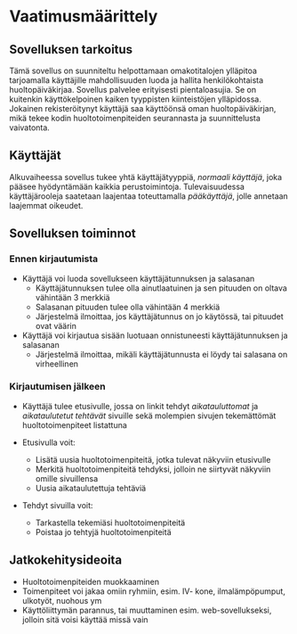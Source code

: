 # Vaatimusmäärittely 

## Sovelluksen tarkoitus 

Tämä sovellus on suunniteltu helpottamaan omakotitalojen ylläpitoa tarjoamalla käyttäjille mahdollisuuden luoda ja hallita henkilökohtaista huoltopäiväkirjaa. Sovellus palvelee erityisesti pientaloasujia. Se on kuitenkin käyttökelpoinen kaiken tyyppisten kiinteistöjen ylläpidossa. Jokainen rekisteröitynyt käyttäjä saa käyttöönsä oman huoltopäiväkirjan, mikä tekee kodin huoltotoimenpiteiden seurannasta ja suunnittelusta vaivatonta.  

## Käyttäjät 

Alkuvaiheessa sovellus tukee yhtä käyttäjätyyppiä, _normaali käyttäjä_, joka pääsee hyödyntämään kaikkia perustoimintoja. Tulevaisuudessa käyttäjärooleja saatetaan laajentaa toteuttamalla _pääkäyttäjä_, jolle annetaan laajemmat oikeudet. 

## Sovelluksen toiminnot 

### Ennen kirjautumista 

- Käyttäjä voi luoda sovellukseen käyttäjätunnuksen ja salasanan 
	- Käyttäjätunnuksen tulee olla ainutlaatuinen ja sen pituuden on oltava vähintään 3 merkkiä 
 	- Salasanan pituuden tulee olla vähintään 4 merkkiä 
	- Järjestelmä ilmoittaa, jos käyttäjätunnus on jo käytössä, tai pituudet ovat väärin 
- Käyttäjä voi kirjautua sisään luotuaan onnistuneesti käyttäjätunnuksen ja salasanan 
	- Järjestelmä ilmoittaa, mikäli käyttäjätunnusta ei löydy tai salasana on virheellinen 

### Kirjautumisen jälkeen 

- Käyttäjä tulee etusivulle, jossa on linkit tehdyt _aikatauluttomat_ ja _aikataulutetut tehtävät_ sivuille sekä molempien sivujen tekemättömät huoltotoimenpiteet listattuna

- Etusivulla voit:
  	- Lisätä uusia huoltotoimenpiteitä, jotka tulevat näkyviin etusivulle
  	- Merkitä huoltotoimenpiteitä tehdyksi, jolloin ne siirtyvät näkyviin omille sivuillensa
  	- Uusia aikataulutettuja tehtäviä
- Tehdyt sivuilla voit: 
	- Tarkastella tekemiäsi huoltotoimenpiteitä
 	- Poistaa jo tehtyjä huoltotoimenpiteitä
	
## Jatkokehitysideoita 

- Huoltotoimenpiteiden muokkaaminen
- Toimenpiteet voi jakaa omiin ryhmiin, esim. IV- kone, ilmalämpöpumput, ulkotyöt, nuohous ym
- Käyttöliittymän parannus, tai muuttaminen esim. web-sovellukseksi, jolloin sitä voisi käyttää missä vain


